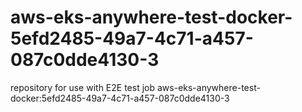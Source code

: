 # aws-eks-anywhere-test-docker-5efd2485-49a7-4c71-a457-087c0dde4130-3
repository for use with E2E test job aws-eks-anywhere-test-docker:5efd2485-49a7-4c71-a457-087c0dde4130-3
